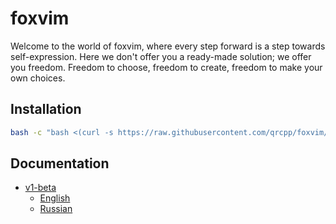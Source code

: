 # foxvim

Welcome to the world of foxvim, where every step forward is a step towards self-expression. Here we don't offer you a ready-made solution; we offer you freedom. Freedom to choose, freedom to create, freedom to make your own choices.

## Installation
```bash
bash -c "bash <(curl -s https://raw.githubusercontent.com/qrcpp/foxvim/main/install)"
```

## Documentation
- [v1-beta](https://github.com/qrcpp/foxvim/blob/v1-beta)
  - [English](https://github.com/qrcpp/foxvim/blob/main/v1-beta/en.md)
  - [Russian](https://github.com/qrcpp/foxvim/blob/main/v1-beta/ru.md)
